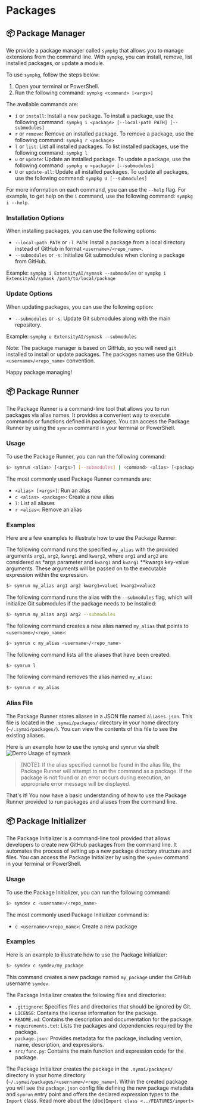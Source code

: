 # Packages

## 📦 Package Manager

We provide a package manager called `sympkg` that allows you to manage extensions from the command line. With `sympkg`, you can install, remove, list installed packages, or update a module.

To use `sympkg`, follow the steps below:

1. Open your terminal or PowerShell.
2. Run the following command: `sympkg <command> [<args>]`

The available commands are:

- `i` or `install`: Install a new package. To install a package, use the following command: `sympkg i <package> [--local-path PATH] [--submodules]`
- `r` or `remove`: Remove an installed package. To remove a package, use the following command: `sympkg r <package>`
- `l` or `list`: List all installed packages. To list installed packages, use the following command: `sympkg l`
- `u` or `update`: Update an installed package. To update a package, use the following command: `sympkg u <package> [--submodules]`
- `U` or `update-all`: Update all installed packages. To update all packages, use the following command: `sympkg U [--submodules]`

For more information on each command, you can use the `--help` flag. For example, to get help on the `i` command, use the following command: `sympkg i --help`.

### Installation Options

When installing packages, you can use the following options:

- `--local-path PATH` or `-l PATH`: Install a package from a local directory instead of GitHub in format `<username>/<repo_name>`.
- `--submodules` or `-s`: Initialize Git submodules when cloning a package from GitHub.

Example: `sympkg i ExtensityAI/symask --submodules` or `sympkg i ExtensityAI/symask /path/to/local/package`

### Update Options

When updating packages, you can use the following option:

- `--submodules` or `-s`: Update Git submodules along with the main repository.

Example: `sympkg u ExtensityAI/symask --submodules`

Note: The package manager is based on GitHub, so you will need `git` installed to install or update packages. The packages names use the GitHub `<username>/<repo_name>` convention.

Happy package managing!

## 📦 Package Runner

The Package Runner is a command-line tool that allows you to run packages via alias names. It provides a convenient way to execute commands or functions defined in packages. You can access the Package Runner by using the `symrun` command in your terminal or PowerShell.

### Usage

To use the Package Runner, you can run the following command:

```bash
$> symrun <alias> [<args>] [--submodules] | <command> <alias> [<package>]
```

The most commonly used Package Runner commands are:

- `<alias> [<args>]`: Run an alias
- `c <alias> <package>`: Create a new alias
- `l`: List all aliases
- `r <alias>`: Remove an alias

### Examples

Here are a few examples to illustrate how to use the Package Runner:

The following command runs the specified `my_alias` with the provided arguments `arg1`, `arg2`, `kwarg1` and `kwarg2`, where `arg1` and `arg2` are considered as *args parameter and `kwarg1` and `kwarg1` **kwargs key-value arguments. These arguments will be passed on to the executable expression within the expression.

```bash
$> symrun my_alias arg1 arg2 kwarg1=value1 kwarg2=value2
```
The following command runs the alias with the `--submodules` flag, which will initialize Git submodules if the package needs to be installed:

```bash
$> symrun my_alias arg1 arg2 --submodules
```

The following command creates a new alias named `my_alias` that points to `<username>/<repo_name>`:

```bash
$> symrun c my_alias <username>/<repo_name>
```

The following command lists all the aliases that have been created:

```bash
$> symrun l
```

The following command removes the alias named `my_alias`:

```bash
$> symrun r my_alias
```

### Alias File

The Package Runner stores aliases in a JSON file named `aliases.json`. This file is located in the `.symai/packages/` directory in your home directory (`~/.symai/packages/`). You can view the contents of this file to see the existing aliases.

Here is an example how to use the `sympkg` and `symrun` via shell:
![Demo Usage of symask](https://raw.githubusercontent.com/ExtensityAI/symbolicai/main/assets/images/screen1.jpeg)

> [NOTE]: If the alias specified cannot be found in the alias file, the Package Runner will attempt to run the command as a package. If the package is not found or an error occurs during execution, an appropriate error message will be displayed.

That's it! You now have a basic understanding of how to use the Package Runner provided to run packages and aliases from the command line.

## 📦 Package Initializer

The Package Initializer is a command-line tool provided that allows developers to create new GitHub packages from the command line. It automates the process of setting up a new package directory structure and files. You can access the Package Initializer by using the `symdev` command in your terminal or PowerShell.

### Usage

To use the Package Initializer, you can run the following command:

```bash
$> symdev c <username>/<repo_name>
```

The most commonly used Package Initializer command is:

- `c <username>/<repo_name>`: Create a new package

### Examples

Here is an example to illustrate how to use the Package Initializer:

```bash
$> symdev c symdev/my_package
```

This command creates a new package named `my_package` under the GitHub username `symdev`.

The Package Initializer creates the following files and directories:

- `.gitignore`: Specifies files and directories that should be ignored by Git.
- `LICENSE`: Contains the license information for the package.
- `README.md`: Contains the description and documentation for the package.
- `requirements.txt`: Lists the packages and dependencies required by the package.
- `package.json`: Provides metadata for the package, including version, name, description, and expressions.
- `src/func.py`: Contains the main function and expression code for the package.

The Package Initializer creates the package in the `.symai/packages/` directory in your home directory (`~/.symai/packages/<username>/<repo_name>`).
Within the created package you will see the `package.json` config file defining the new package metadata and `symrun` entry point and offers the declared expression types to the `Import` class.
Read more about the {doc}`Import class <../FEATURES/import>`

